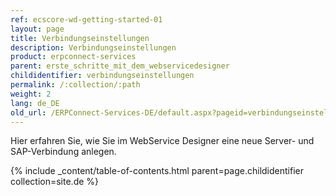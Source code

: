 ```yaml
---
ref: ecscore-wd-getting-started-01
layout: page
title: Verbindungseinstellungen
description: Verbindungseinstellungen
product: erpconnect-services
parent: erste_schritte_mit_dem_webservicedesigner
childidentifier: verbindungseinstellungen
permalink: /:collection/:path
weight: 2
lang: de_DE
old_url: /ERPConnect-Services-DE/default.aspx?pageid=verbindungseinstellungen
---
```


Hier erfahren Sie, wie Sie im WebService Designer eine neue Server- und SAP-Verbindung anlegen.

{% include _content/table-of-contents.html parent=page.childidentifier collection=site.de %}
